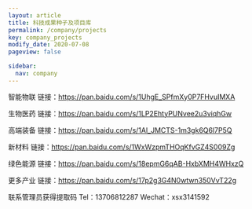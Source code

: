 ```yaml
---
layout: article
title: 科技成果种子及项目库
permalink: /company/projects
key: company_projects
modify_date: 2020-07-08
pageview: false

sidebar:
  nav: company
---
```



智能物联  链接：https://pan.baidu.com/s/1UhgE_SPfmXy0P7FHvuIMXA

生物医药  链接：https://pan.baidu.com/s/1LP2EhtyPUNvee2u3viqhGw

高端装备  链接：https://pan.baidu.com/s/1Al_JMCTS-1m3gk6Q6l7P5Q

新材料    链接：https://pan.baidu.com/s/1WxWzpmTHOqKfvGZ4S009Zg

绿色能源  链接：https://pan.baidu.com/s/18epmG6qAB-HxbXMH4WHxzQ

更多产业  链接：https://pan.baidu.com/s/17p2g3G4N0wtwn350VvT22g

联系管理员获得提取码 Tel：13706812287 Wechat：xsx3141592
